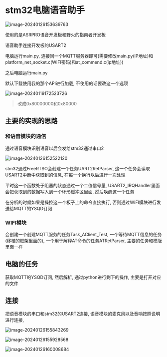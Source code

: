 # stm32电脑语音助手

![image-20240126153639763](https://picture-01-1316374204.cos.ap-beijing.myqcloud.com/image/202401261536839.png)

使用的是ASRPRO语音开发板和野火的指南者开发板

语音助手连接开发板的USART2

电脑运行main.py, 连接同一个MQTT服务器即可(需要修改main.py(IP地址)和platform_net_socket.c(WIFI密码)和at_commend.c(ip地址))

之后电脑运行main.py

默认下载使用我的那个API进行加载, 不使用的话要改这一个选项

![image-20240119172523726](https://picture-01-1316374204.cos.ap-beijing.myqcloud.com/image/202401191725946.png)

> 改成0x80000000和0x80000

## 主要的实现的思路

### 和语音模块的通信

通过语音模块识别语音以后会发给stm32通过串口2

![image-20240126152522120](https://picture-01-1316374204.cos.ap-beijing.myqcloud.com/image/202401261525177.png)

stm32通过FreeRTSO会创建一个任务UART2RetParser, 这一个任务会读取USART2中断中获取到的信息, 在每一个换行以后进行一次处理

平时这一个函数处于阻塞的状态通过一个二值信号量, USART2_IRQHandler里面会把获取到的数据写入到一个环形缓冲区里面, 然后唤醒这一个任务

在分析的时候如果是操控这一个板子上的命令直接执行, 否则通过WIFI模块进行发送给MQTT的YSQD订阅

### WIFI模块

会创建一个创建MQTT服务的任务Task_AClient_Test, 一个等待MQTT信息的任务(移植的框架里面的),  一个用于解释AT命令的任务ATRetParser, 主要的任务和模版里面一样

## 电脑的任务

获取MQTT的YSQD订阅, 然后解析, 通过python进行剩下的操作, 主要是打开对应的文件

## 连接

把语音模块的串口和stm32的USART2连接, 语音模块的麦克风以及音响按照说明进行连接, 

![image-20240126155843269](https://picture-01-1316374204.cos.ap-beijing.myqcloud.com/image/202401261558396.png)

![image-20240126155928568](https://picture-01-1316374204.cos.ap-beijing.myqcloud.com/image/202401261559642.png)

![image-20240126160008684](https://picture-01-1316374204.cos.ap-beijing.myqcloud.com/image/202401261600707.png)
